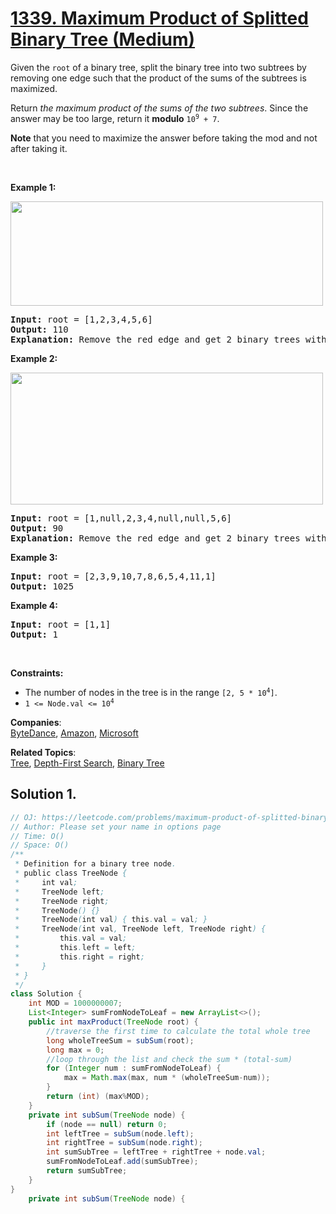 # [1339. Maximum Product of Splitted Binary Tree (Medium)](https://leetcode.com/problems/maximum-product-of-splitted-binary-tree/)

<p>Given the <code>root</code> of a binary tree, split the binary tree into two subtrees by removing one edge such that the product of the sums of the subtrees is maximized.</p>

<p>Return <em>the maximum product of the sums of the two subtrees</em>. Since the answer may be too large, return it <strong>modulo</strong> <code>10<sup>9</sup> + 7</code>.</p>

<p><strong>Note</strong> that you need to maximize the answer before taking the mod and not after taking it.</p>

<p>&nbsp;</p>
<p><strong>Example 1:</strong></p>
<img alt="" src="https://assets.leetcode.com/uploads/2020/01/21/sample_1_1699.png" style="width: 500px; height: 167px;">
<pre><strong>Input:</strong> root = [1,2,3,4,5,6]
<strong>Output:</strong> 110
<strong>Explanation:</strong> Remove the red edge and get 2 binary trees with sum 11 and 10. Their product is 110 (11*10)
</pre>

<p><strong>Example 2:</strong></p>
<img alt="" src="https://assets.leetcode.com/uploads/2020/01/21/sample_2_1699.png" style="width: 500px; height: 211px;">
<pre><strong>Input:</strong> root = [1,null,2,3,4,null,null,5,6]
<strong>Output:</strong> 90
<strong>Explanation:</strong> Remove the red edge and get 2 binary trees with sum 15 and 6.Their product is 90 (15*6)
</pre>

<p><strong>Example 3:</strong></p>

<pre><strong>Input:</strong> root = [2,3,9,10,7,8,6,5,4,11,1]
<strong>Output:</strong> 1025
</pre>

<p><strong>Example 4:</strong></p>

<pre><strong>Input:</strong> root = [1,1]
<strong>Output:</strong> 1
</pre>

<p>&nbsp;</p>
<p><strong>Constraints:</strong></p>

<ul>
	<li>The number of nodes in the tree is in the range <code>[2, 5 * 10<sup>4</sup>]</code>.</li>
	<li><code>1 &lt;= Node.val &lt;= 10<sup>4</sup></code></li>
</ul>

**Companies**:  
[ByteDance](https://leetcode.com/company/bytedance), [Amazon](https://leetcode.com/company/amazon), [Microsoft](https://leetcode.com/company/microsoft)

**Related Topics**:  
[Tree](https://leetcode.com/tag/tree/), [Depth-First Search](https://leetcode.com/tag/depth-first-search/), [Binary Tree](https://leetcode.com/tag/binary-tree/)

## Solution 1.

```java
// OJ: https://leetcode.com/problems/maximum-product-of-splitted-binary-tree/
// Author: Please set your name in options page
// Time: O()
// Space: O()
/**
 * Definition for a binary tree node.
 * public class TreeNode {
 *     int val;
 *     TreeNode left;
 *     TreeNode right;
 *     TreeNode() {}
 *     TreeNode(int val) { this.val = val; }
 *     TreeNode(int val, TreeNode left, TreeNode right) {
 *         this.val = val;
 *         this.left = left;
 *         this.right = right;
 *     }
 * }
 */
class Solution {
    int MOD = 1000000007;
    List<Integer> sumFromNodeToLeaf = new ArrayList<>();
    public int maxProduct(TreeNode root) {
        //traverse the first time to calculate the total whole tree
        long wholeTreeSum = subSum(root);
        long max = 0;
        //loop through the list and check the sum * (total-sum)
        for (Integer num : sumFromNodeToLeaf) {
            max = Math.max(max, num * (wholeTreeSum-num));
        }
        return (int) (max%MOD);
    }
    private int subSum(TreeNode node) {
        if (node == null) return 0;
        int leftTree = subSum(node.left);
        int rightTree = subSum(node.right);
        int sumSubTree = leftTree + rightTree + node.val;
        sumFromNodeToLeaf.add(sumSubTree);
        return sumSubTree;
    }
}
    private int subSum(TreeNode node) {

```
